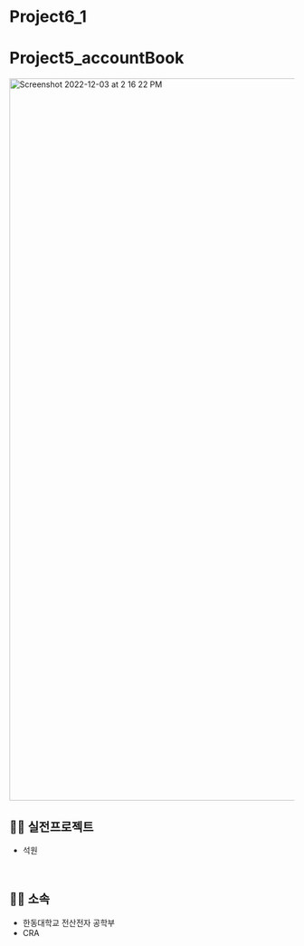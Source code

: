# Project6_1
# Project5_accountBook


<img width="1274" alt="Screenshot 2022-12-03 at 2 16 22 PM" src="https://user-images.githubusercontent.com/98035984/205425191-d2c0d47b-deb2-44e0-b3e5-8ca415544221.png">



## 🏃‍♂️ 실전프로젝트 
 - 석원

<br/>

## 🏃‍♂️ 소속
  - 한동대학교 전산전자 공학부
  - CRA
<br/>
